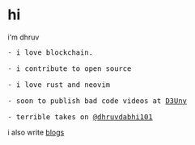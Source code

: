 # hi

i'm dhruv
<div>
<pre>
- i love blockchain. 
&nbsp;
- i contribute to open source
&nbsp;
- i love rust and neovim
&nbsp;
- soon to publish bad code videos at <a href="https://www.youtube.com/@d3uny">D3Uny</a>
&nbsp;
- terrible takes on <a href="https://twitter.com/dhruvdabhi101">@dhruvdabhi101</a>
</pre>
</div>

i also write <a href="https://dhruvblogs.xyz">blogs</a>
